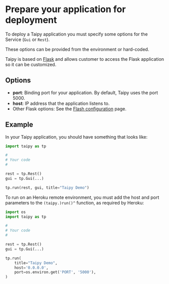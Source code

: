 # Prepare your application for deployment

To deploy a Taipy application you must specify some options for the Service (`Gui` or `Rest`).

These options can be provided from the environment or hard-coded.

Taipy is based on [Flask](https://flask.palletsprojects.com/) and allows customer to
access the Flask application so it can be customized.

## Options

- **port**: Binding port for your application. By default, Taipy uses the port 5000.
- **host**: IP address that the application listens to.
- Other Flask options: See the [Flash configuration](https://flask.palletsprojects.com/en/2.1.x/config/) page.

## Example

In your Taipy application, you should have something that looks like:
```python
import taipy as tp

#
# Your code
#

rest = tp.Rest()
gui = tp.Gui(...)

tp.run(rest, gui, title="Taipy Demo")
```

To run on an Heroku remote environment, you must add the host and port parameters to
the `(taipy.)run()^` function, as required by Heroku:
```python
import os
import taipy as tp

#
# Your code
#

rest = tp.Rest()
gui = tp.Gui(...)

tp.run(
    title="Taipy Demo",
    host='0.0.0.0',
    port=os.environ.get('PORT', '5000'),
)
```
